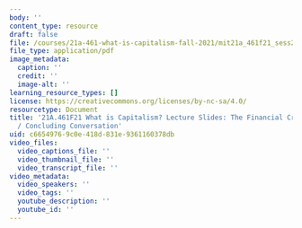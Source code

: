 ```yaml
---
body: ''
content_type: resource
draft: false
file: /courses/21a-461-what-is-capitalism-fall-2021/mit21a_461f21_sess21_sess23.pdf
file_type: application/pdf
image_metadata:
  caption: ''
  credit: ''
  image-alt: ''
learning_resource_types: []
license: https://creativecommons.org/licenses/by-nc-sa/4.0/
resourcetype: Document
title: '21A.461F21 What is Capitalism? Lecture Slides: The Financial Crisis of 2008
  / Concluding Conversation'
uid: c6654976-9c0e-418d-831e-9361160378db
video_files:
  video_captions_file: ''
  video_thumbnail_file: ''
  video_transcript_file: ''
video_metadata:
  video_speakers: ''
  video_tags: ''
  youtube_description: ''
  youtube_id: ''
---
```

